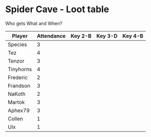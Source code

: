 # Spider Cave - Loot table
Who gets What and When?



| Player      | Attendance  | Key 2-B | Key 3-D | Key 4-B |  
| ----------- | ----------- |---------|---------|---------|
| Species     |      3      |         |         |         |
| Tez         |      4      |         |         |         |
| Tenzor      |      3      |         |         |         |
| Tinyhorns   |      4      |         |         |         |
| Frederic    |      2      |         |         |         |
| Frandson    |      3      |         |         |         |
| NaKoth      |      2      |         |         |         |
| Martok      |      3      |         |         |         |
| Aphex79     |      3      |         |         |         |
| Collen      |      1      |         |         |         |
| Ulx         |      1      |         |         |         |
